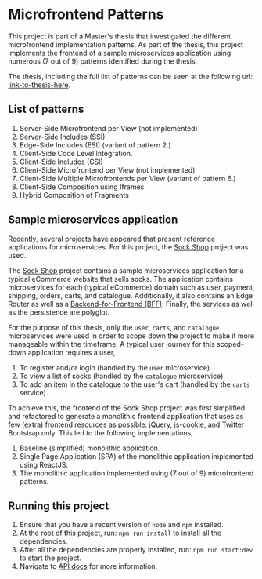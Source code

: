 # Microfrontend Patterns

This project is part of a Master's thesis that investigated the different microfrontend
implementation patterns. As part of the thesis, this project implements the frontend of
a sample microservices application using numerous (7 out of 9) patterns identified during
the thesis.

The thesis, including the full list of patterns can be seen at the following url: 
[link-to-thesis-here](https://www.google.com).

## List of patterns
1. Server-Side Microfrontend per View (not implemented)
2. Server-Side Includes (SSI)
3. Edge-Side Includes (ESI) (variant of pattern 2.)
4. Client-Side Code Level Integration.
5. Client-Side Includes (CSI)
6. Client-Side Microfrontend per View (not implemented)
7. Client-Side Multiple Microfrontends per View (variant of pattern 6.)
8. Client-Side Composition using Iframes
9. Hybrid Composition of Fragments

## Sample microservices application
Recently, several projects have appeared that present reference applications for microservices.
For this project, the [Sock Shop](https://github.com/microservices-demo/microservices-demo) project
was used.

The [Sock Shop](https://github.com/microservices-demo/microservices-demo) project contains a sample
microservices application for a typical eCommerce website that sells socks. The application contains
microservices for each (typical eCommerce) domain such as user, payment, shipping, orders, carts,
and catalogue. Additionally, it also contains an Edge Router as well as a
[Backend-for-Frontend (BFF)](https://samnewman.io/patterns/architectural/bff/). Finally, the
services as well as the persistence are polyglot.

For the purpose of this thesis, only the `user`, `carts`, and `catalogue` microservices were used in
order to scope down the project to make it more manageable within the timeframe. A typical user
journey for this scoped-down application requires a user,
 
1. To register and/or login (handled by the `user` microservice).
2. To view a list of socks (handled by the `catalogue` microservice).
3. To add an item in the catalogue to the user's cart (handled by the `carts` service).

To achieve this, the frontend of the Sock Shop project was first simplified and refactored to
generate a monolithic frontend application that uses as few (extra) frontend resources as possible:
jQuery, js-cookie, and Twitter Bootstrap only. This led to the following implementations,

1. Baseline (simplified) monolithic application.
2. Single Page Application (SPA) of the monolithic application implemented using ReactJS.
3. The monolithic application implemented using (7 out of 9) microfrontend patterns.

## Running this project
1. Ensure that you have a recent version of `node` and `npm` installed.
2. At the root of this project, run: `npm run install` to install all the dependencies.
3. After all the dependencies are properly installed, run: `npm run start:dev` to start the project.
4. Navigate to [API docs](http://localhost:3000/docs) for more information. 
